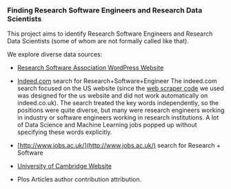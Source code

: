 ### Finding Research Software Engineers and Research Data Scientists

This project aims to identify Research Software Engineers and Research Data Scientists (some of whom are not formally called like that).

We explore diverse data sources:

* [Research Software Association WordPress Website](http://rse.ac.uk/)

* [Indeed.com](indeed.com) search for Research+Software+Engineer
  The indeed.com search focused on the US website (since the [web scraper code]() we used was designed for the us website and did not work automatically on indeed.co.uk). The search treated the key words independently, so the positions were quite diverse, but many were research engineers working in industry or software engineers working in research institutions. A lot of Data Science and Machine Learning jobs popped up without specifying these words explicitly.

* [http://www.jobs.ac.uk/](http://www.jobs.ac.uk/) search for Research + Software

* [University of Cambridge Website](www.cam.ac.uk)

* Plos Articles author contribution attribution.




